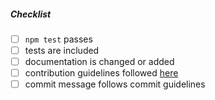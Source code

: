 <!--
Thank you for your pull request. Please provide a description above and review
the requirements below.
-->

##### Checklist
<!-- Remove items that do not apply. For completed items, change [ ] to [x]. -->

- [ ] `npm test` passes
- [ ] tests are included
- [ ] documentation is changed or added
- [ ] contribution guidelines followed [here](https://github.com/nodejs/citgm/blob/master/CONTRIBUTING.md)
- [ ] commit message follows commit guidelines
